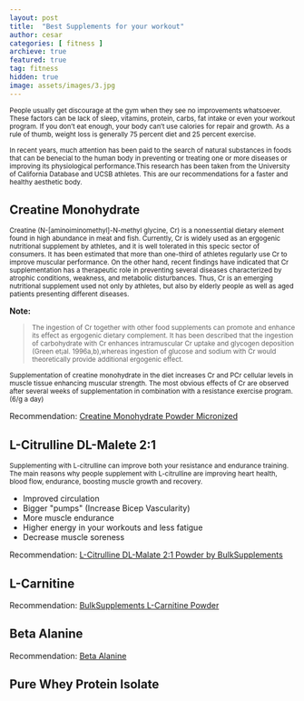 ```yaml
---
layout: post
title:  "Best Supplements for your workout"
author: cesar
categories: [ fitness ]
archieve: true
featured: true
tag: fitness
hidden: true
image: assets/images/3.jpg
---
```


<p><small>People usually get discourage at the gym when they see no improvements whatsoever. These factors can be lack of sleep, vitamins, protein, carbs, fat intake or even your workout program. If you don’t eat enough, your body can’t use calories for repair and growth.  As a rule of thumb, weight loss is generally 75 percent diet and 25 percent exercise. </small></p>

<p><small>In recent years, much attention has been paid to the search of natural substances in foods that can be
benecial to the human body in preventing or treating one or more diseases or improving its physiological
performance.This research has been taken from the University of California Database and UCSB athletes. This are our recommendations for a faster and healthy aesthetic body. </small></p>


## Creatine Monohydrate 

<p><small>Creatine (N-[aminoiminomethyl]-N-methyl glycine, Cr) is a nonessential dietary element
found in high abundance in meat and fish. Currently, Cr is widely used as an ergogenic nutritional supplement
by athletes, and it is well tolerated in this specic sector of consumers. It has been estimated that
more than one-third of athletes regularly use Cr to improve muscular performance. On the other hand,
recent  findings have indicated that Cr supplementation has a therapeutic role in preventing several diseases
characterized by atrophic conditions, weakness, and metabolic disturbances. Thus, Cr is an emerging
nutritional supplement used not only by athletes, but also by elderly people as well as aged patients
presenting different diseases. </small></p>

<div id="amzn-assoc-ad-a7e4ebc7-eafd-4f1d-b287-846746261ff7"></div><script async src="//z-na.amazon-adsystem.com/widgets/onejs?MarketPlace=US&adInstanceId=a7e4ebc7-eafd-4f1d-b287-846746261ff7"></script>

<b>Note:</b>
><p><small>The ingestion of Cr together with other food supplements can promote and enhance its effect as ergogenic dietary complement. It has been described that the ingestion of carbohydrate with Cr enhances intramuscular Cr uptake and glycogen deposition (Green et¡al. 1996a,b),whereas ingestion of glucose and sodium with Cr would theoretically provide additional ergogenic effect. </small></p>

<p><small> Supplementation of creatine monohydrate in the diet increases Cr and PCr cellular levels in muscle tissue enhancing muscular strength. The most obvious effects of Cr are observed after several weeks of supplementation in combination with a resistance exercise program.(6/g a day)</small></p>

Recommendation: <a href="https://amzn.to/2HmyLNh">Creatine Monohydrate Powder Micronized</a>

## L-Citrulline DL-Malete 2:1 

<p><small> Supplementing with L-citrulline can improve both your resistance and endurance training. The main reasons why people supplement with L-citrulline are improving heart health, blood flow, endurance, boosting muscle growth and recovery.</p></small>

+ Improved circulation 
+ Bigger "pumps" (Increase Bicep Vascularity)
+ More muscle endurance 
+ Higher energy in your workouts and less fatigue 
+ Decrease muscle soreness 

<div id="amzn-assoc-ad-e57450d0-d647-4170-b574-f0c1fdf9df72"></div><script async src="//z-na.amazon-adsystem.com/widgets/onejs?MarketPlace=US&adInstanceId=e57450d0-d647-4170-b574-f0c1fdf9df72"></script>

Recommendation: <a href="https://amzn.to/2IWrBSE">L-Citrulline DL-Malate 2:1 Powder by BulkSupplements</a>


## L-Carnitine 

Recommendation: <a href="https://amzn.to/2SPjMO3">BulkSupplements L-Carnitine Powder</a>


## Beta Alanine 

Recommendation: <a href="https://amzn.to/2EVQmKI">Beta Alanine</a>

## Pure Whey Protein Isolate 

<div id="amzn-assoc-ad-fa19bfe7-9e28-441e-b7f2-0939aa944c59"></div><script async src="//z-na.amazon-adsystem.com/widgets/onejs?MarketPlace=US&adInstanceId=fa19bfe7-9e28-441e-b7f2-0939aa944c59"></script>
